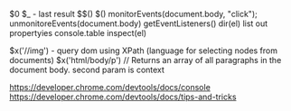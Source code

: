 $0
$_  - last result
$$()
$()
monitorEvents(document.body, "click");
unmonitoreEvents(document.body)
getEventListeners()
dir(el) list out propertyies
console.table
inspect(el)

$x('//img') - query dom using XPath (language for selecting nodes from documents)
$x('html/body/p') // Returns an array of all paragraphs in the document body.
second param is context

https://developer.chrome.com/devtools/docs/console
https://developer.chrome.com/devtools/docs/tips-and-tricks
